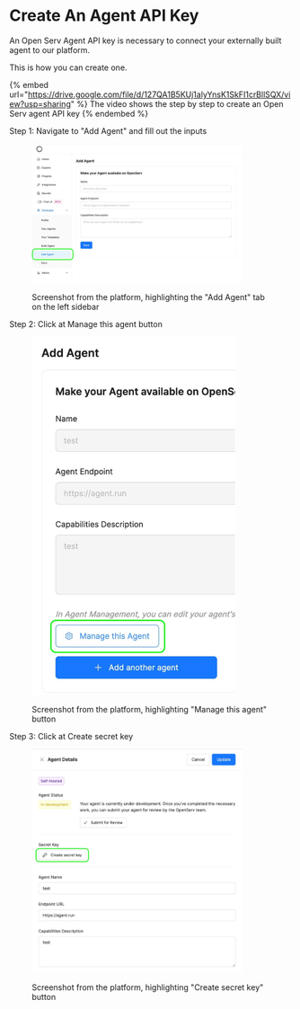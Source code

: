 # Create An Agent API Key

An Open Serv Agent API key is necessary to connect your externally built agent to our platform.

This is how you can create one.

{% embed url="https://drive.google.com/file/d/127QA1B5KUj1alyYnsK1SkFI1crBllSQX/view?usp=sharing" %}
The video shows the step by step to create an Open Serv agent API key
{% endembed %}

Step 1: Navigate to "Add Agent" and fill out the inputs

<div align="left"><figure><img src="../.gitbook/assets/add-agent-tab.jpg" alt="" width="375"><figcaption><p>Screenshot from the platform, highlighting the "Add Agent" tab on the left sidebar</p></figcaption></figure></div>

Step 2: Click at Manage this agent button

<div align="left"><figure><img src="../.gitbook/assets/manage-this-agent.jpg" alt="" width="362"><figcaption><p>Screenshot from the platform, highlighting "Manage this agent" button</p></figcaption></figure></div>

Step 3: Click at Create secret key

<div align="left"><figure><img src="../.gitbook/assets/create-secret-key.jpg" alt="" width="375"><figcaption><p>Screenshot from the platform, highlighting "Create secret key" button</p></figcaption></figure></div>

